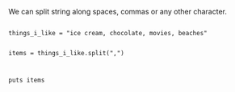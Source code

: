We can split string along
spaces, commas or any other
character.

<Editor lang="ruby">
<code>
things_i_like = "ice cream, chocolate, movies, beaches"

items = things_i_like.split(",")

puts items
</code>
</Editor>